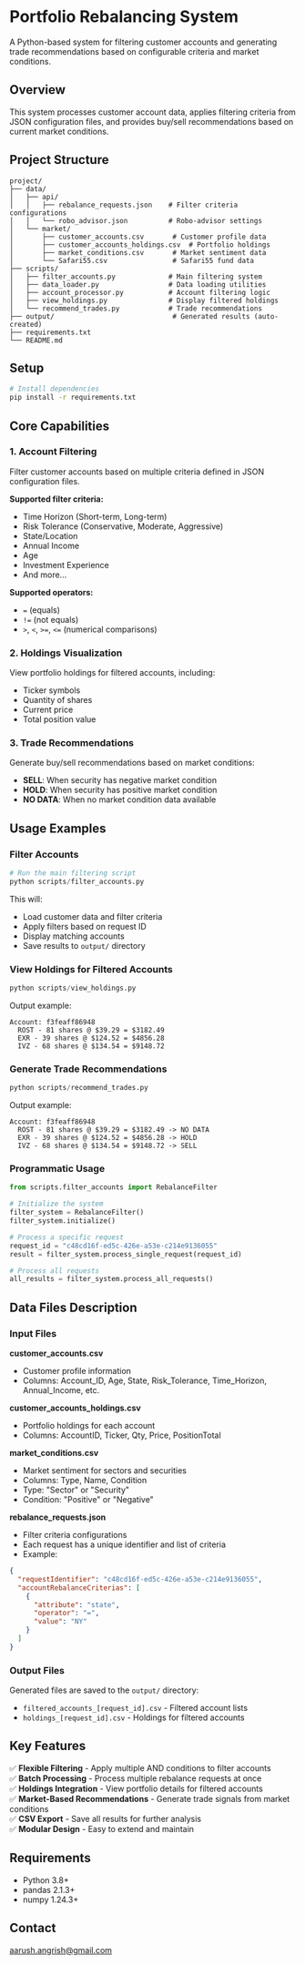 # Portfolio Rebalancing System

A Python-based system for filtering customer accounts and generating trade recommendations based on configurable criteria and market conditions.

## Overview

This system processes customer account data, applies filtering criteria from JSON configuration files, and provides buy/sell recommendations based on current market conditions.

## Project Structure

```
project/
├── data/
│   ├── api/
│   │   ├── rebalance_requests.json    # Filter criteria configurations
│   │   └── robo_advisor.json          # Robo-advisor settings
│   └── market/
│       ├── customer_accounts.csv       # Customer profile data
│       ├── customer_accounts_holdings.csv  # Portfolio holdings
│       ├── market_conditions.csv       # Market sentiment data
│       └── Safari55.csv                # Safari55 fund data
├── scripts/
│   ├── filter_accounts.py             # Main filtering system
│   ├── data_loader.py                 # Data loading utilities
│   ├── account_processor.py           # Account filtering logic
│   ├── view_holdings.py               # Display filtered holdings
│   └── recommend_trades.py            # Trade recommendations
├── output/                             # Generated results (auto-created)
├── requirements.txt
└── README.md
```

## Setup

```bash
# Install dependencies
pip install -r requirements.txt
```

## Core Capabilities

### 1. Account Filtering

Filter customer accounts based on multiple criteria defined in JSON configuration files.

**Supported filter criteria:**

- Time Horizon (Short-term, Long-term)
- Risk Tolerance (Conservative, Moderate, Aggressive)
- State/Location
- Annual Income
- Age
- Investment Experience
- And more...

**Supported operators:**

- `=` (equals)
- `!=` (not equals)
- `>`, `<`, `>=`, `<=` (numerical comparisons)

### 2. Holdings Visualization

View portfolio holdings for filtered accounts, including:

- Ticker symbols
- Quantity of shares
- Current price
- Total position value

### 3. Trade Recommendations

Generate buy/sell recommendations based on market conditions:

- **SELL**: When security has negative market condition
- **HOLD**: When security has positive market condition
- **NO DATA**: When no market condition data available

## Usage Examples

### Filter Accounts

```python
# Run the main filtering script
python scripts/filter_accounts.py
```

This will:

- Load customer data and filter criteria
- Apply filters based on request ID
- Display matching accounts
- Save results to `output/` directory

### View Holdings for Filtered Accounts

```python
python scripts/view_holdings.py
```

Output example:

```
Account: f3feaff86948
  ROST - 81 shares @ $39.29 = $3182.49
  EXR - 39 shares @ $124.52 = $4856.28
  IVZ - 68 shares @ $134.54 = $9148.72
```

### Generate Trade Recommendations

```python
python scripts/recommend_trades.py
```

Output example:

```
Account: f3feaff86948
  ROST - 81 shares @ $39.29 = $3182.49 -> NO DATA
  EXR - 39 shares @ $124.52 = $4856.28 -> HOLD
  IVZ - 68 shares @ $134.54 = $9148.72 -> SELL
```

### Programmatic Usage

```python
from scripts.filter_accounts import RebalanceFilter

# Initialize the system
filter_system = RebalanceFilter()
filter_system.initialize()

# Process a specific request
request_id = "c48cd16f-ed5c-426e-a53e-c214e9136055"
result = filter_system.process_single_request(request_id)

# Process all requests
all_results = filter_system.process_all_requests()
```

## Data Files Description

### Input Files

**customer_accounts.csv**

- Customer profile information
- Columns: Account_ID, Age, State, Risk_Tolerance, Time_Horizon, Annual_Income, etc.

**customer_accounts_holdings.csv**

- Portfolio holdings for each account
- Columns: AccountID, Ticker, Qty, Price, PositionTotal

**market_conditions.csv**

- Market sentiment for sectors and securities
- Columns: Type, Name, Condition
- Type: "Sector" or "Security"
- Condition: "Positive" or "Negative"

**rebalance_requests.json**

- Filter criteria configurations
- Each request has a unique identifier and list of criteria
- Example:

```json
{
  "requestIdentifier": "c48cd16f-ed5c-426e-a53e-c214e9136055",
  "accountRebalanceCriterias": [
    {
      "attribute": "state",
      "operator": "=",
      "value": "NY"
    }
  ]
}
```

### Output Files

Generated files are saved to the `output/` directory:

- `filtered_accounts_[request_id].csv` - Filtered account lists
- `holdings_[request_id].csv` - Holdings for filtered accounts

## Key Features

✅ **Flexible Filtering** - Apply multiple AND conditions to filter accounts  
✅ **Batch Processing** - Process multiple rebalance requests at once  
✅ **Holdings Integration** - View portfolio details for filtered accounts  
✅ **Market-Based Recommendations** - Generate trade signals from market conditions  
✅ **CSV Export** - Save all results for further analysis  
✅ **Modular Design** - Easy to extend and maintain

## Requirements

- Python 3.8+
- pandas 2.1.3+
- numpy 1.24.3+

## Contact

aarush.angrish@gmail.com
